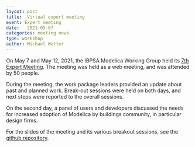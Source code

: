 ```yaml
---
layout: post
title:  Virtual expert meeting
event: Expert meeting
date:   2021-05-07
categories: meeting news
type: workshop
author: Michael Wetter
---
```


On May 7 and May 12, 2021, the IBPSA Modelica Working Group held its [7th Expert Meeting](https://github.com/ibpsa/modelica-working-group/wiki/2021-05-07-Virtual-Expert-Meeting-Agenda).
The meeting was held as a web meeting, and was attended by 50 people.

<!--excerpt-->
During the meeting, the work package leaders provided an update about
past and planned work. Break-out sessions were held on both days,
and next steps were reported to the overall sessions.

On the second day, a panel of users and developers discussed the needs for increased adoption of
Modelica by buildings community, in particular design firms.

For the slides of the meeting and its various breakout sessions,
see the [github repository](https://github.com/ibpsa/modelica-working-group/tree/master/meetings/2021-05-07-expert-meeting-virtual).
